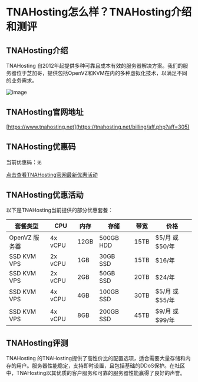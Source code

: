# TNAHosting怎么样？TNAHosting介绍和测评

## TNAHosting介绍
TNAHosting 自2012年起提供多种可靠且成本有效的服务器解决方案。我们的服务器位于芝加哥，提供包括OpenVZ和KVM在内的多种虚拟化技术，以满足不同的业务需求。

![image](https://github.com/sharonwjonesy57/TNAHosting/assets/169423227/b60141a2-730d-4b39-9e41-f03a4503cc01)

## TNAHosting官网地址
[https://www.tnahosting.net](https://tnahosting.net/billing/aff.php?aff=305)

## TNAHosting优惠码
当前优惠码：`无`

[点击查看TNAHosting官网最新优惠活动](https://tnahosting.net/billing/aff.php?aff=305)

## TNAHosting优惠活动
以下是TNAHosting当前提供的部分优惠套餐：

| 套餐类型   | CPU        | 内存  | 存储         | 带宽      | 价格         |
|----------|-----------|-----|-------------|----------|------------|
| OpenVZ 服务器 | 4x vCPU    | 12GB | 500GB HDD   | 15TB     | $5/月 或 $50/年 |
| SSD KVM VPS | 2x vCPU    | 1GB  | 30GB SSD    | 15TB     | $16/年      |
| SSD KVM VPS | 2x vCPU    | 2GB  | 50GB SSD    | 20TB     | $24/年      |
| SSD KVM VPS | 4x vCPU    | 4GB  | 100GB SSD   | 30TB     | $5/月 或 $55/年 |
| SSD KVM VPS | 4x vCPU    | 8GB  | 200GB SSD   | 45TB     | $9/月 或 $99/年 |

## TNAHosting评测
TNAHosting 的TNAHosting提供了高性价比的配置选项，适合需要大量存储和内存的用户。服务器性能稳定，支持即时设置，且包括基础的DDoS保护。在社区中，TNAHosting以其优质的客户服务和可靠的服务器性能赢得了良好的声誉。

